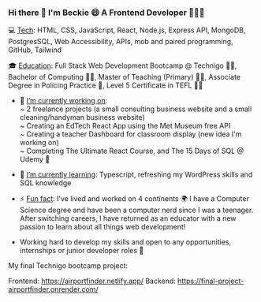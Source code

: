 ### Hi there 👋 I'm Beckie 😄 A Frontend Developer 👨🏼‍💻
 

<!--
**BeckieMorton/BeckieMorton** is a ✨ _special_ ✨ repository because its `README.md` (this file) appears on your GitHub profile. -->

💻 <ins>Tech</ins>: HTML, CSS, JavaScript, React, Node.js, Express API, MongoDB, PostgresSQL, Web Accessibility, APIs, mob and paired programming, GitHub, Tailwind


🎓 <ins>Education</ins>: Full Stack Web Development Bootcamp @ Technigo 👩‍💻, Bachelor of Computing 👩‍💻,  Master of Teaching (Primary) 👩‍🏫, Associate Degree in Policing Practice 👮, Level 5 Certificate in TEFL 👩‍🏫


- 🔭 <ins>I’m currently working on</ins>:<br>
    ~ 2 freelance projects (a small consulting business website and a small cleaning/handyman business website)<br>
    ~ Creating an EdTech React App using the Met Museum free API<br>
    ~ Creating a teacher Dashboard for classroom display (new idea I'm working on)<br>
    ~ Completing The Ultimate React Course, and The 15 Days of SQL @ Udemy 🤩<br>
  
- 🌱 <ins>I’m currently learning</ins>: Typescript, refreshing my WordPress skills and SQL knowledge
  
- ⚡ <ins>Fun fact</ins>: I've lived and worked on 4 continents 🌍 I have a Computer Science degree and have been a computer nerd since I was a teenager. After switching careers, I have returned as an educator with a new passion to learn about all things web development!

- Working hard to develop my skills and open to any opportunities, internships or junior developer roles 🤞


My final Technigo bootcamp project: 

Frontend: https://airportfinder.netlify.app/
Backend: https://final-project-airportfinder.onrender.com/

